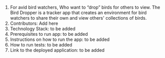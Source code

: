 1. For avid bird watchers, Who want to “drop” birds for others to view. The Bird Dropper is a tracker app that creates an environment for bird watchers to share their own and view others' collections of birds.
2. Contributors: Add here
3. Technology Stack: to be added
4. Prerequisites to run app: to be added
5. Instructions on how to run the app: to be added
6. How to run tests: to be added
7. Link to the deployed application: to be added
